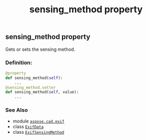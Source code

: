 ﻿---
title: sensing_method property
second_title: Aspose.CAD for Python via .NET API References
description: 
type: docs
weight: 960
url: /python-net/aspose.cad.exif/exifdata/sensing_method/
is_root: false
---

## sensing_method property


Gets or sets the sensing method.
### Definition:
```python
@property
def sensing_method(self):
    ...
@sensing_method.setter
def sensing_method(self, value):
    ...
```

### See Also
* module [`aspose.cad.exif`](../../)
* class [`ExifData`](/cad/python-net/aspose.cad.exif/exifdata)
* class [`ExifSensingMethod`](/cad/python-net/aspose.cad.exif.enums/exifsensingmethod)
